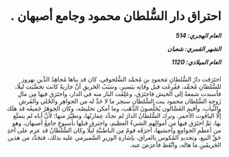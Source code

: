 <h1 dir="rtl">احتراق دار السُّلطان محمود وجامع أصبهان .</h1>

<h5 dir="rtl">العام الهجري:  514

الشهر القمري: شعبان

العام الميلادي: 1120</h5>

<p dir="rtl">احتَرَقت دارُ السُّلطانِ مَحمودِ بنِ مُحمَّد السُّلجوقي، كان قد بناها مُجاهِدُ الدِّينِ بهروز للسُّلطانِ مُحمَّد، ففُرِغَت قبل وفاتِه بيَسيرِ، وسَبَبُ الحَريقِ أنَّ جاريةً كانت تخضَّبَت ليلًا، فأسندت شمعةً إلى الخيش فاحتَرَق، وعَلِقَت النار منه في الدار، واحتَرَق فيها مِن مالِ زَوجةِ السُّلطان محمود بنت السُّلطان سنجر ما لا حَدَّ له من الجواهِرِ والحُلي والفَرشِ والثِّيابِ، وأقيم الغَسَّالون يُخَلِّصونَ الذَّهَب، وما أمكن تخليصُه، وكان الجوهَرُ جَميعُه قد هلك إلَّا الياقوت الأحمر. وترك السُّلطانُ الدارَ لم تجدَّد عِمارتُها، وتطيَّرَ منها؛ لأنَّ أباه لم يتمتَّع بها، ثمَّ احتَرَق فيها من أموالِهم الشيءُ العظيم، واحترق قبلها بأسبوعٍ جامِعُ أصبهان، وهو من أعظَمِ الجوامِعِ وأحسَنِها، أحرَقَه قومٌ مِن الباطنيَّةِ ليلًا وكان السُّلطانُ قد عزم على أخذِ حَقِّ البيع، وتجديدِ المُكوس بالعراق، بإشارةِ الوزيرِ السَّميرمي عليه بذلك، فتجَدَّد من هذين الحَريقَينِ ما هاله، واتَّعَظ فأعرَضَ عنه.</p></br>
